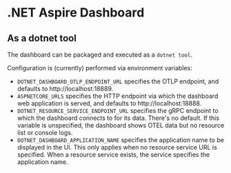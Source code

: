 # .NET Aspire Dashboard

## As a dotnet tool

The dashboard can be packaged and executed as a `dotnet tool`.

Configuration is (currently) performed via environment variables:

- `DOTNET_DASHBOARD_OTLP_ENDPOINT_URL` specifies the OTLP endpoint, and defaults to http://localhost:18889.
- `ASPNETCORE_URLS` specifies the HTTP endpoint via which the dashboard web application is served, and defaults to http://localhost:18888.
- `DOTNET_RESOURCE_SERVICE_ENDPOINT_URL` specifies the gRPC endpoint to which the dashboard connects to for its data. There's no default. If this variable is unspecified, the dashboard shows OTEL data but no resource list or console logs.
- `DOTNET_DASHBOARD_APPLICATION_NAME` specifies the application name to be displayed in the UI. This only applies when no resource service URL is specified. When a resource service exists, the service specifies the application name.
